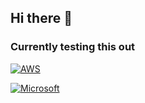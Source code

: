 ## Hi there 👋

### Currently testing this out

[![AWS](https://img.shields.io/badge/AWS-orange?style=for-the-badge&logo=AmazonWebServices&logoColor=white)](https://aws.amazon.com/)

[![Microsoft](https://img.shields.io/badge/Microsoft-0078D4?style=for-the-badge&logo=Microsoft&logoColor=white)](https://www.microsoft.com/)

<!--
**RioCDP/RioCDP** is a ✨ _special_ ✨ repository because its `README.md` (this file) appears on your GitHub profile.

Here are some ideas to get you started:

- 🔭 I’m currently working on ...
- 🌱 I’m currently learning ...
- 👯 I’m looking to collaborate on ...
- 🤔 I’m looking for help with ...
- 💬 Ask me about ...
- 📫 How to reach me: ...
- 😄 Pronouns: ...
- ⚡ Fun fact: ...
-->
